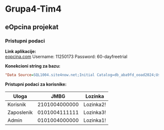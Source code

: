 # Grupa4-Tim4

## eOpcina projekat

### Pristupni podaci

**Link aplikacije:**  
[eopcina.com](http://haris23-001-site1.qtempurl.com/)
Username: 11250173
Password: 60-dayfreetrial

**Konekcioni string za bazu:**  
```ini
"Data Source=SQL1004.site4now.net;Initial Catalog=db_aba9fd_ooad2024;User Id=db_aba9fd_ooad2024_admin;Password=druga_godina3"
```

**Pristupni podaci za korisnike:**

| Uloga       | JMBG           | Lozinka    |
|-------------|----------------|------------|
| Korisnik    | 2101004000000  | Lozinka2!  |
| Zaposlenik  | 0101004111111  | Lozinka3!  |
| Admin       | 0101004000000  | Lozinka1!  |